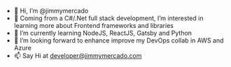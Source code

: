 - 👋 Hi, I’m @jimmymercado
- 👀 Coming from a C#/.Net full stack development, I’m interested in learning more about Frontend frameworks and libraries
- 🌱 I’m currently learning NodeJS, ReactJS, Gatsby and Python
- 💞️ I’m looking forward to enhance improve my DevOps collab in AWS and Azure
- 📫 Say Hi at developer@jimmymercado.com


